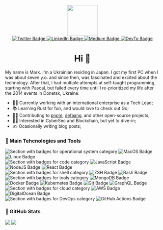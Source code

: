 <div id="header" align="center">
  <img src="https://s3.ap-northeast-1.amazonaws.com/public.mark.omarov.dev/profile_images/profile_circle_dark.png" width="100"/>
</div>

<div id="badges-first-row" align="center">
  <a href="https://twitter.com/mark_omarov">
    <img src="https://img.shields.io/badge/Twitter-1C1C1E?style=for-the-badge&logo=twitter&logoColor=white" alt="Twitter Badge" />
  </a>
  <a href="https://www.linkedin.com/in/mark-omarov">
    <img src="https://img.shields.io/badge/LinkedIn-1C1C1E?style=for-the-badge&logo=linkedin&logoColor=white" alt="LinkedIn Badge" />
  </a>
  <a href="https://medium.com/@mark-omarov">
    <img src="https://img.shields.io/badge/Medium-1C1C1E?style=for-the-badge&logo=medium&logoColor=white" alt="Medium Badge" />
  </a>
  <a href="https://dev.to/mark_omarov">
    <img src="https://img.shields.io/badge/dev.to-1C1C1E?style=for-the-badge&logo=dev.to&logoColor=white" alt="DevTo Badge" />
  </a>
</div>

<h1 align="center">
  Hi 👋
</h1>

My name is Mark. I'm a Ukrainian residing in Japan. I got my first PC when I was about seven y.o. and since then, was fascinated and excited about the technology. After that, I had multiple attempts at self-taught programming, starting with Pascal, but failed every time until I re-prioritized my life after the 2014 events in Donetsk, Ukraine.

- 👨‍💻 Currently working with an international enterprise as a Tech Lead;
- 📚 Learning Rust for fun, and would love to check out Go;
- 👨‍🔧 Contributing to [pnpm](https://github.com/pnpm/pnpm), [defaang](https://github.com/ykdojo/defaang), and other open-source projects;
- 🤷‍♂️ Interested in CyberSec and Blockchain, but yet to dive-in;
- ✍️ Ocasionally writing blog posts;


### 🔨 Main Tehcnologies and Tools

<div>
  <img src="https://img.shields.io/badge/OS-555555?style=for-the-badge" alt="Section with badges for operational system category" />
  <img src="https://img.shields.io/badge/MacOs-000000?style=for-the-badge&color=1C1C1E" alt="MacOS Badge" />
  <img src="https://img.shields.io/badge/Linux-000000?style=for-the-badge&color=1C1C1E&logo=linux&logoColor=FFFFFF" alt="Linux Badge" />
</div>
<div>
  <img src="https://img.shields.io/badge/Code-555555?style=for-the-badge" alt="Section with badges for code category" />
  <img src="https://img.shields.io/badge/JS-000000?style=for-the-badge&color=1C1C1E&logo=javascript&logoColor=FFFFFF" alt="JavaScript Badge" />
  <img src="https://img.shields.io/badge/NodeJS-000000?style=for-the-badge&color=1C1C1E&logo=node.js&logoColor=FFFFFF" alt="NodeJS Badge" />
  <img src="https://img.shields.io/badge/React-000000?style=for-the-badge&color=1C1C1E&logo=react&logoColor=FFFFFF" alt="React Badge" />
</div>
<div>
  <img src="https://img.shields.io/badge/Shell-555555?style=for-the-badge" alt="Section with badges for shell category" />
  <img src="https://img.shields.io/badge/ZSH-000000?style=for-the-badge&color=1C1C1E&logo=GNUBash&logoColor=FFFFFF" alt="ZSH Badge" />
  <img src="https://img.shields.io/badge/Bash-000000?style=for-the-badge&color=1C1C1E&logo=GNUBash&logoColor=FFFFFF" alt="Bash Badge" />
</div>  
<div>
  <img src="https://img.shields.io/badge/Tools-555555?style=for-the-badge" alt="Section with badges for tools category" />
  <img src="https://img.shields.io/badge/MongoDB-000000?style=for-the-badge&color=1C1C1E&logo=MongoDB&logoColor=FFFFFF" alt="MongoDB Badge" />
  <img src="https://img.shields.io/badge/Docker-000000?style=for-the-badge&color=1C1C1E&logo=Docker&logoColor=FFFFFF" alt="Docker Badge" />
  <img src="https://img.shields.io/badge/Kubernetes-000000?style=for-the-badge&color=1C1C1E&logo=Kubernetes&logoColor=FFFFFF" alt="Kubernetes Badge" />
  <img src="https://img.shields.io/badge/Git-000000?style=for-the-badge&color=1C1C1E&logo=Git&logoColor=FFFFFF" alt="Git Badge" />
  <img src="https://img.shields.io/badge/GraphQL-000000?style=for-the-badge&color=1C1C1E&logo=GraphQL&logoColor=FFFFFF" alt="GraphQL Badge" />
</div>
<div>
  <img src="https://img.shields.io/badge/Cloud-555555?style=for-the-badge" alt="Section with badges for cloud category" />
  <img src="https://img.shields.io/badge/AWS-000000?style=for-the-badge&color=1C1C1E&logo=AmazonAWS&logoColor=FFFFFF" alt="AWS Badge" />
  <img src="https://img.shields.io/badge/DigitalOcean-000000?style=for-the-badge&color=1C1C1E&logo=DigitalOcean&logoColor=FFFFFF" alt="DigitalOcean Badge" />
</div>
<div>
  <img src="https://img.shields.io/badge/DevOps-555555?style=for-the-badge" alt="Section with badges for DevOps category" />
  <img src="https://img.shields.io/badge/GitHub%20Actions-000000?style=for-the-badge&color=1C1C1E&logo=GitHub&logoColor=FFFFFF" alt="GitHub Actions Badge" />
</div>

### 👀 GitHub Stats

![](http://github-profile-summary-cards.vercel.app/api/cards/stats?username=mark-omarov&theme=github_dark)
![](http://github-profile-summary-cards.vercel.app/api/cards/profile-details?username=mark-omarov&theme=github_dark)
